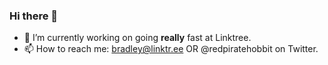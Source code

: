 ### Hi there 👋

- 🔭 I’m currently working on going **really** fast at Linktree.
- 📫 How to reach me: bradley@linktr.ee OR @redpiratehobbit on Twitter.
